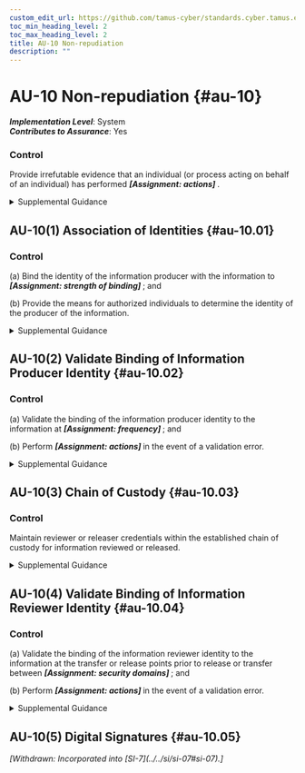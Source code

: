 ```yaml
---
custom_edit_url: https://github.com/tamus-cyber/standards.cyber.tamus.edu/tree/main/static/content/tamus.edu/TAMUS_profile.xml
toc_min_heading_level: 2
toc_max_heading_level: 2
title: AU-10 Non-repudiation
description: ""
---
```


# AU-10 Non-repudiation {#au-10}

_**Implementation Level**_: System\
_**Contributes to Assurance**_: Yes

### Control

Provide irrefutable evidence that an individual (or process acting on behalf of an individual) has performed <strong> <em>[Assignment: actions]</em> </strong>.

<details>
  <summary>Supplemental Guidance</summary>

Types of individual actions covered by non-repudiation include creating information, sending and receiving messages, and approving information. Non-repudiation protects against claims by authors of not having authored certain documents, senders of not having transmitted messages, receivers of not having received messages, and signatories of not having signed documents. Non-repudiation services can be used to determine if information originated from an individual or if an individual took specific actions (e.g., sending an email, signing a contract, approving a procurement request, or receiving specific information). Organizations obtain non-repudiation services by employing various techniques or mechanisms, including digital signatures and digital message receipts.

</details>

## AU-10(1) Association of Identities {#au-10.01}

### Control

(a) Bind the identity of the information producer with the information to <strong> <em>[Assignment: strength of binding]</em> </strong> ; and

(b) Provide the means for authorized individuals to determine the identity of the producer of the information.

<details>
  <summary>Supplemental Guidance</summary>

Binding identities to the information supports audit requirements that provide organizational personnel with the means to identify who produced specific information in the event of an information transfer. Organizations determine and approve the strength of attribute binding between the information producer and the information based on the security category of the information and other relevant risk factors.

</details>

## AU-10(2) Validate Binding of Information Producer Identity {#au-10.02}

### Control

(a) Validate the binding of the information producer identity to the information at <strong> <em>[Assignment: frequency]</em> </strong> ; and

(b) Perform <strong> <em>[Assignment: actions]</em> </strong> in the event of a validation error.

<details>
  <summary>Supplemental Guidance</summary>

Validating the binding of the information producer identity to the information prevents the modification of information between production and review. The validation of bindings can be achieved by, for example, using cryptographic checksums. Organizations determine if validations are in response to user requests or generated automatically.

</details>

## AU-10(3) Chain of Custody {#au-10.03}

### Control

Maintain reviewer or releaser credentials within the established chain of custody for information reviewed or released.

<details>
  <summary>Supplemental Guidance</summary>

Chain of custody is a process that tracks the movement of evidence through its collection, safeguarding, and analysis life cycle by documenting each individual who handled the evidence, the date and time the evidence was collected or transferred, and the purpose for the transfer. If the reviewer is a human or if the review function is automated but separate from the release or transfer function, the system associates the identity of the reviewer of the information to be released with the information and the information label. In the case of human reviews, maintaining the credentials of reviewers or releasers provides the organization with the means to identify who reviewed and released the information. In the case of automated reviews, it ensures that only approved review functions are used.

</details>

## AU-10(4) Validate Binding of Information Reviewer Identity {#au-10.04}

### Control

(a) Validate the binding of the information reviewer identity to the information at the transfer or release points prior to release or transfer between <strong> <em>[Assignment: security domains]</em> </strong> ; and

(b) Perform <strong> <em>[Assignment: actions]</em> </strong> in the event of a validation error.

<details>
  <summary>Supplemental Guidance</summary>

Validating the binding of the information reviewer identity to the information at transfer or release points prevents the unauthorized modification of information between review and the transfer or release. The validation of bindings can be achieved by using cryptographic checksums. Organizations determine if validations are in response to user requests or generated automatically.

</details>

## AU-10(5) Digital Signatures {#au-10.05}

<prop xmlns="http://csrc.nist.gov/ns/oscal/1.0" name="status" value="withdrawn">
               <em>[Withdrawn: Incorporated into [SI-7](../../si/si-07#si-07).]</em>
            </prop>
            

